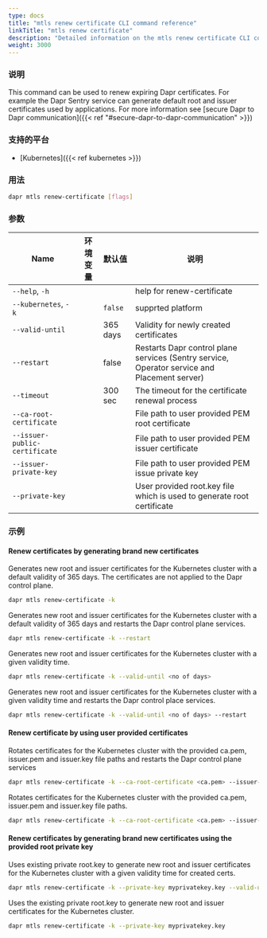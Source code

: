 ```yaml
---
type: docs
title: "mtls renew certificate CLI command reference"
linkTitle: "mtls renew certificate"
description: "Detailed information on the mtls renew certificate CLI command"
weight: 3000
---
```


### 说明
This command can be used to renew expiring Dapr certificates. For example the Dapr Sentry service can generate default root and issuer certificates used by applications. For more information see [secure Dapr to Dapr communication]({{< ref "#secure-dapr-to-dapr-communication" >}})

### 支持的平台

- [Kubernetes]({{< ref kubernetes >}})

### 用法

```bash
dapr mtls renew-certificate [flags]
```

### 参数

| Name                          | 环境变量 | 默认值      | 说明                                                                                           |
| ----------------------------- | ---- | -------- | -------------------------------------------------------------------------------------------- |
| `--help`, `-h`                |      |          | help for renew-certificate                                                                   |
| `--kubernetes`, `-k`          |      | `false`  | supprted platform|                                                                           |
| `--valid-until`               |      | 365 days | Validity for newly created certificates                                                      |
| `--restart`                   |      | false    | Restarts Dapr control plane services (Sentry service, Operator service and Placement server) |
| `--timeout`                   |      | 300 sec  | The timeout for the certificate renewal process                                              |
| `--ca-root-certificate`       |      |          | File path to user provided PEM root certificate                                              |
| `--issuer-public-certificate` |      |          | File path to user provided PEM issuer certificate                                            |
| `--issuer-private-key`        |      |          | File path to user provided PEM issue private key                                             |
| `--private-key`               |      |          | User provided root.key file which is used to generate root certificate                       |

### 示例

#### Renew certificates by generating brand new certificates
Generates new root and issuer certificates for the Kubernetes cluster with a default validity of 365 days. The certificates are not applied to the Dapr control plane.
```bash
dapr mtls renew-certificate -k
```
Generates new root and issuer certificates for the Kubernetes cluster with a default validity of 365 days and restarts the Dapr control plane services.
```bash
dapr mtls renew-certificate -k --restart
```
Generates new root and issuer certificates for the Kubernetes cluster with a given validity time.
```bash
dapr mtls renew-certificate -k --valid-until <no of days>
```
Generates new root and issuer certificates for the Kubernetes cluster with a given validity time and restarts the Dapr control place services.
```bash
dapr mtls renew-certificate -k --valid-until <no of days> --restart
```
#### Renew certificate by using user provided certificates
Rotates certificates for the Kubernetes cluster with the provided ca.pem, issuer.pem and issuer.key file paths and restarts the Dapr control plane services
```bash
dapr mtls renew-certificate -k --ca-root-certificate <ca.pem> --issuer-private-key <issuer.key> --issuer-public-certificate <issuer.pem> --restart
```
Rotates certificates for the Kubernetes cluster with the provided ca.pem, issuer.pem and issuer.key file paths.
```bash
dapr mtls renew-certificate -k --ca-root-certificate <ca.pem> --issuer-private-key <issuer.key> --issuer-public-certificate <issuer.pem>
```
#### Renew certificates by generating brand new certificates using the provided root private key
Uses existing private root.key to generate new root and issuer certificates for the Kubernetes cluster with a given validity time for created certs.
```bash
dapr mtls renew-certificate -k --private-key myprivatekey.key --valid-until <no of days>
```
Uses the existing private root.key to generate new root and issuer certificates for the Kubernetes cluster.
```bash
dapr mtls renew-certificate -k --private-key myprivatekey.key
```